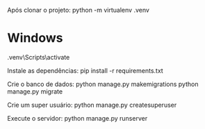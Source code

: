 Após clonar o projeto:
python -m virtualenv .venv

# Windows
.venv\Scripts\activate

Instale as dependências:
pip install -r requirements.txt

Crie o banco de dados:
python manage.py makemigrations
python manage.py migrate

Crie um super usuário:
python manage.py createsuperuser

Execute o servidor:
python manage.py runserver

